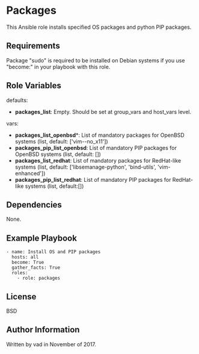 Packages
========

This Ansible role installs specified OS packages and python PIP packages.

Requirements
------------

Package "sudo" is required to be installed on Debian systems if you use "become:" in your playbook with this role.

Role Variables
--------------

defaults:
 - **packages_list**: Empty. Should be set at group_vars and host_vars level.

vars:
 - **packages_list_openbsd***: List of mandatory packages for OpenBSD systems (list, default: ['vim--no_x11'])
 - **packages_pip_list_openbsd**: List of mandatory PIP packages for OpenBSD systems (list, default: [])
 - **packages_list_redhat**: List of mandatory packages for RedHat-like systems (list, default: ['libsemanage-python', 'bind-utils', 'vim-enhanced'])
 - **packages_pip_list_redhat**: List of mandatory PIP packages for RedHat-like systems (list, default:[])

Dependencies
------------

None.

Example Playbook
----------------

    - name: Install OS and PIP packages
      hosts: all
      become: True
      gather_facts: True
      roles:
        - role: packages


License
-------

BSD

Author Information
------------------

Written by vad in November of 2017.
